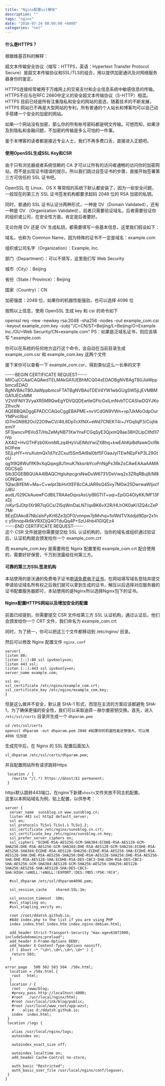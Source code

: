 ```yaml
---
title: "Nginx配置ssl模块"
description: ""
tags: "nginx"    
date: "2016-07-24 00:00:00 +0800"
categories: "net"
---
```


#### 什么是HTTPS？

根据维基百科的解释：
  
超文本传输安全协议（缩写：HTTPS，英语：Hypertext Transfer Protocol Secure）是超文本传输协议和SSL/TLS的组合，用以提供加密通讯及对网络服务器身份的鉴定。
<!--more-->
HTTPS连接经常被用于万维网上的交易支付和企业信息系统中敏感信息的传输。HTTPS不应与在RFC 2660中定义的安全超文本传输协议（S-HTTP）相混。
HTTPS 目前已经是所有注重隐私和安全的网站的首选，随着技术的不断发展，HTTPS 网站已不再是大型网站的专利，所有普通的个人站长和博客均可以自己动手搭建一个安全的加密的网站。

如果一个网站没有加密，那么你的所有帐号密码都是明文传输。可想而知，如果涉及到隐私和金融问题，不加密的传输是多么可怕的一件事。

鉴于本博客的读者都是接近专业人士，我们不再多费口舌，直接进入正题吧。


#### 使用OpenSSL生成SSL Key和CSR
由于只有浏览器或者系统信赖的 CA 才可以让所有的访问者通畅的访问你的加密网站，而不是出现证书错误的提示。所以我们跳过自签证书的步骤，直接开始签署第三方可信任的 SSL 证书吧。

OpenSSL 在 Linux、OS X 等常规的系统下默认都安装了，因为一些安全问题，一般现在的第三方 SSL 证书签发机构都要求起码 2048 位的 RSA 加密的私钥。

同时，普通的 SSL 证书认证分两种形式，一种是 DV（Domain Validated），还有一种是 OV （Organization Validated），前者只需要验证域名，后者需要验证你的组织或公司，在安全性方面，肯定是后者要好。

无论你用 DV 还是 OV 生成私钥，都需要填写一些基本信息，这里我们假设如下：

域名，也称为 Common Name，因为特殊的证书不一定是域名：example.com

组织或公司名字（Organization）：Example, Inc.

部门（Department）：可以不填写，这里我们写 Web Security

城市（City）：Beijing

省份（State / Province）：Beijing

国家（Country）：CN

加密强度：2048 位，如果你的机器性能强劲，也可以选择 4096 位

按照以上信息，使用 OpenSSL 生成 key 和 csr 的命令如下

openssl req -new -newkey rsa:2048 -sha256 -nodes -out example_com.csr -keyout example_com.key -subj "/C=CN/ST=Beijing/L=Beijing/O=Example Inc./OU=Web Security/CN=example.com" 
PS：如果是泛域名证书，则应该填写 *.example.com

你可以在系统的任何地方运行这个命令，会自动在当前目录生成 example_com.csr 和 example_com.key 这两个文件

接下来你可以查看一下 example_com.csr，得到类似这么一长串的文字

-----BEGIN CERTIFICATE REQUEST-----
MIICujCCAaICAQAwdTELMAkGA1UEBhMCQ04xEDAOBgNVBAgTB0JlaWppbmcxEDAO 
BgNVBAcTB0JlaWppbmcxFTATBgNVBAoTDEV4YW1wbGUgSW5jLjEVMBMGA1UECxMM 
V2ViIFNlY3VyaXR5MRQwEgYDVQQDEwtleGFtcGxlLmNvbTCCASIwDQYJKoZIhvcN 
AQEBBQADggEPADCCAQoCggEBAPME+nvVCdGN9VWn+vp7JkMoOdpOurYMPvclIbsI 
iD7mGN982Ocl22O9wCV/4tL6DpTcXfNX+eWd7CNEKT4i+JYGqllqP3/CojhkemiY 
SF3jwncvP6VoST/HsZeMyNB71XwYnxFCGqSyE3QjxmQ9ae38H2LIpCllfd1l7iVp 
AX4i2+HvGTHFzb0XnmMLzq4HyVuEIMoYwiZX8hq+kwEAhKpBdfawkOcIRkbOlFew 
SEjLyHY+nruXutmQx1d7lzZCxut5Sm5At9al0bf5FOaaJylTEwNEpFkP3L29GtoU 
qg1t9Q8WufIfK9vXqQqwg8J1muK7kksnbYcoPnNgPx36kZsCAwEAAaAAMA0GCSqG 
SIb3DQEBBQUAA4IBAQCHgIuhpcgrsNwDuW6731/DeVwq2x3ZRqRBuj9/M8oONQen 
1QIacBifEMr+Ma+C+wIpt3bHvtXEF8cCAJAR9sQ4Svy7M0w25DwrwaWIjxcf/J8U 
audL/029CkAuewFCdBILTRAAeDqxsAsUyiBIGTIT+uqi+EpGG4OlyKK/MF13FxDj 
/oKyrSJDtp1Xr9R7iqGCs/Zl5qWmDaLN7/qxBK6vX2R/HLhOK0aKi1ZQ4cZeP7Mr
8EzjDIAko87Nb/aIsFyKrt6Ze3jOF0/vnnpw7pMvhq+folWdTVXddjd9Dpr2x1nc 
y5hnop4k6kVRXDjQ4OTduQq4P+SzU4hb41GIQEz4   
-----END CERTIFICATE REQUEST-----  
这个 CSR 文件就是你需要提交给 SSL 认证机构的，当你的域名或组织通过验证后，认证机构就会颁发给你一个 example_com.crt

而 example_com.key 是需要用在 Nginx 配置里和 example_com.crt 配合使用的，需要好好保管，千万别泄露给任何第三方。   


#### 可靠的第三方SSL签发机构

本站使用的是沃通的免费电子证书[申请免费电子证书](https://buy.wosign.com/free/)，在网站填写域名登陆并提交申请验证域名所有权之后我们就可以拿到生成的证书，解压以后选择对应服务器的证书配置服务器即可，本站使用的是Nginx所以选择Nginx包下的证书。

#### Nginx配置HTTPS网站以及增加安全的配置

前面已经提到，你需要提交 CSR 文件给第三方 SSL 认证机构，通过认证后，他们会颁发给你一个 CRT 文件，我们命名为 example_com.crt  

同时，为了统一，你可以把这三个文件都移动到 /etc/nginx/ 目录。  

然后可以修改 Nginx 配置文件 `nginx.conf` 

```
server{  
listen 80;  
listen [::]:80 ssl ipv6only=on;  
listen 443 ssl;  
listen [::]:443 ssl ipv6only=on;  
server_name example.com;  

ssl on;  
ssl_certificate /etc/nginx/example_com.crt;  
ssl_certificate_key /etc/nginx/example_com.key;  
}
```   

但是这么做并不安全，默认是 SHA-1 形式，而现在主流的方案应该都避免 SHA-1，为了确保更强的安全性，我们可以采取迪菲－赫尔曼密钥交换。首先，进入 `/etc/ssl/certs` 目录并生成一个 `dhparam.pem`    

```
cd /etc/ssl/certs 
openssl dhparam -out dhparam.pem 2048 #如果你的机器性能足够强大，可以用 4096 位加密
```  

生成完毕后，在 Nginx 的 SSL 配置后面加入  
 
```
sl_dhparam /etc/ssl/certs/dhparam.pem;
```   

并且配置网站所有请求跳转https  

```
 location / {  
   rewrite ^/(.*) https://&host/$1 permanent;  
 }
```
    
https默认跳转443端口，在nginx下新建`vhosts`文件夹放不同主机配置。  
这里以本网站域名为例，贴上配置，以供参考： 
 
```
server {  
  server_name  sunsblog.cn www.sunsblog.cn;  
  listen 443 ssl http2 default_server;  
  ssl on;  
  ssl_protocols TLSv1 TLSv1.1 TLSv1.2;  
  ssl_certificate /etc/nginx/sunsblog.cn.crt;  
  ssl_certificate_key /etc/nginx/sunsblog.cn.key;  
  ssl_prefer_server_ciphers on;  
  ssl_ciphers "ECDHE-RSA-AES256-GCM-SHA384:ECDHE-RSA-AES128-GCM-SHA256:DHE-RSA-AES256-GCM-SHA384:DHE-RSA-AES128-GCM-SHA256:ECDHE-RSA-AES256-SHA384:ECDHE-RSA-AES128-SHA256:ECDHE-RSA-AES256-SHA:ECDHE-RSA-AES128-SHA:DHE-RSA-AES256-SHA256:DHE-RSA-AES128-SHA256:DHE-RSA-AES256-SHA:DHE-RSA-AES128-SHA:ECDHE-RSA-DES-CBC3-SHA:EDH-RSA-DES-CBC3-SHA:AES256-GCM-SHA384:AES128-GCM-SHA256:AES256-SHA256:AES128-SHA256:AES256-SHA:AES128-SHA:DES-CBC3-SHA:HIGH:!aNULL:!eNULL:!EXPORT:!DES:!MD5:!PSK:!RC4";  

  #ssl_dhparam /etc/ssl/dhparam4096.pem;  

  ssl_session_cache    shared:SSL:1m;  

  ssl_session_timeout  10m;  
  #ssl_stapling on;  
  #ssl_stapling_verify on;  

  root /root/ddatsh.github.io;  
  #Add index.php to the list if you are using PHP  
  index index.html index.htm index.nginx-debian.html;  
 
  add_header Strict-Transport-Security "max-age=63072000;   includeSubdomains;preload";  
  add_header X-Frame-Options DENY;  
  add_header X-Content-Type-Options nosniff;  
  if ( $host ~* "\d+\.\d+\.\d+\.\d+" ) {  
   return 503;
  }

error_page   500 502 503 504  /50x.html;
  location = /50x.html {
   root   html;
  }
  location / {
   root   /www/blog;
   #proxy_pass http://localhost:4000;
   #root   /usr/local/nginx/html;
   #root /usr/local/ink/blog/public;
   #root /usr/local/www_root/app-wzst;
   #    alias d:/ddatsh.github.io;
   index  index.html;
 }
 location /logs {

   alias /usr/local/nginx/logs;
   autoindex on;

   autoindex_exact_size off;

   autoindex_localtime on;
   add_header Cache-Control no-store;

   auth_basic "Restricted";
   auth_basic_user_file /usr/local/nginx/conf/loguser;
 }
}
```